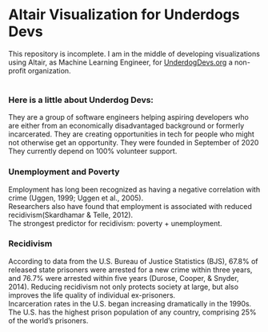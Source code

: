 # Altair Visualization for Underdogs Devs

This repository is incomplete. I am in the middle of developing visualizations using Altair, as Machine Learning Engineer, for [UnderdogDevs.org](https://www.underdogdevs.org) a non-profit organization.<br/><br/>

### Here is a little about Underdog Devs:

They are a group of software engineers helping aspiring developers who are either from an economically disadvantaged background or formerly incarcerated. They are creating opportunities in tech for people who might not otherwise get an opportunity. They were founded in September of 2020
They currently depend on 100% volunteer support.

### Unemployment and Poverty

Employment has long been recognized as having a negative correlation with crime (Uggen, 1999; Uggen et al., 2005).<br/>
Researchers also have found that employment is associated with reduced recidivism(Skardhamar & Telle, 2012).<br/>
The strongest predictor for recidivism: poverty + unemployment.

### Recidivism

According to data from the U.S. Bureau of Justice Statistics (BJS), 67.8% of released state prisoners were arrested for a new crime within three years, and 76.7% were arrested within five years (Durose, Cooper, & Snyder, 2014). Reducing recidivism not only protects society at large, but also improves the life quality of individual ex-prisoners.<br/>
Incarceration rates in the U.S. began increasing dramatically in the 1990s. The U.S. has the highest prison population of any country, comprising 25% of the world’s prisoners.
